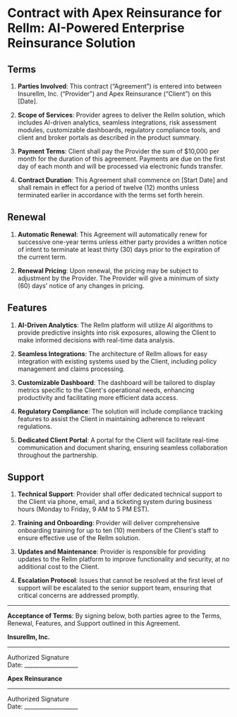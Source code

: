 # Contract with Apex Reinsurance for Rellm: AI-Powered Enterprise Reinsurance Solution

## Terms

1. **Parties Involved**: This contract (“Agreement”) is entered into between Insurellm, Inc. (“Provider”) and Apex Reinsurance (“Client”) on this [Date].

2. **Scope of Services**: Provider agrees to deliver the Rellm solution, which includes AI-driven analytics, seamless integrations, risk assessment modules, customizable dashboards, regulatory compliance tools, and client and broker portals as described in the product summary.

3. **Payment Terms**: Client shall pay the Provider the sum of $10,000 per month for the duration of this agreement. Payments are due on the first day of each month and will be processed via electronic funds transfer.

4. **Contract Duration**: This Agreement shall commence on [Start Date] and shall remain in effect for a period of twelve (12) months unless terminated earlier in accordance with the terms set forth herein.

## Renewal

1. **Automatic Renewal**: This Agreement will automatically renew for successive one-year terms unless either party provides a written notice of intent to terminate at least thirty (30) days prior to the expiration of the current term.

2. **Renewal Pricing**: Upon renewal, the pricing may be subject to adjustment by the Provider. The Provider will give a minimum of sixty (60) days’ notice of any changes in pricing.

## Features

1. **AI-Driven Analytics**: The Rellm platform will utilize AI algorithms to provide predictive insights into risk exposures, allowing the Client to make informed decisions with real-time data analysis.

2. **Seamless Integrations**: The architecture of Rellm allows for easy integration with existing systems used by the Client, including policy management and claims processing.

3. **Customizable Dashboard**: The dashboard will be tailored to display metrics specific to the Client's operational needs, enhancing productivity and facilitating more efficient data access.

4. **Regulatory Compliance**: The solution will include compliance tracking features to assist the Client in maintaining adherence to relevant regulations.

5. **Dedicated Client Portal**: A portal for the Client will facilitate real-time communication and document sharing, ensuring seamless collaboration throughout the partnership.

## Support

1. **Technical Support**: Provider shall offer dedicated technical support to the Client via phone, email, and a ticketing system during business hours (Monday to Friday, 9 AM to 5 PM EST).

2. **Training and Onboarding**: Provider will deliver comprehensive onboarding training for up to ten (10) members of the Client's staff to ensure effective use of the Rellm solution.

3. **Updates and Maintenance**: Provider is responsible for providing updates to the Rellm platform to improve functionality and security, at no additional cost to the Client.

4. **Escalation Protocol**: Issues that cannot be resolved at the first level of support will be escalated to the senior support team, ensuring that critical concerns are addressed promptly.

---

**Acceptance of Terms**: By signing below, both parties agree to the Terms, Renewal, Features, and Support outlined in this Agreement.

**Insurellm, Inc.**  
_____________________________  
Authorized Signature   
Date: ___________________  

**Apex Reinsurance**  
_____________________________  
Authorized Signature  
Date: ___________________
